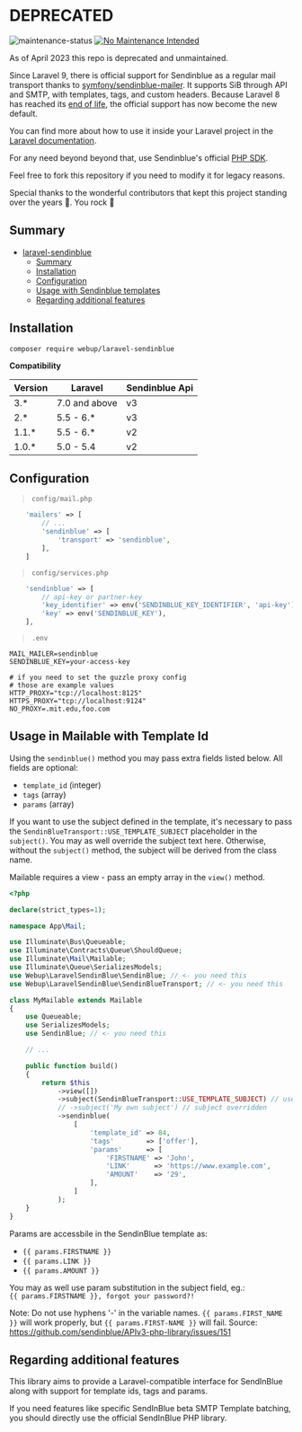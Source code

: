 # DEPRECATED

![maintenance-status](https://img.shields.io/badge/maintenance-deprecated-red.svg)
[![No Maintenance Intended](http://unmaintained.tech/badge.svg)](http://unmaintained.tech/)

As of April 2023 this repo is deprecated and unmaintained.

Since Laravel 9, there is official support for Sendinblue as a regular mail transport thanks to [symfony/sendinblue-mailer](https://github.com/symfony/sendinblue-mailer).
It supports SiB through API and SMTP, with templates, tags, and custom headers.
Because Laravel 8 has reached its [end of life](https://laravel.com/docs/10.x/releases#support-policy), the official support has now become the new default.

You can find more about how to use it inside your Laravel project in the [Laravel documentation](https://laravel.com/docs/9.x/mail#additional-symfony-transports).

For any need beyond beyond that, use Sendinblue's official [PHP SDK](https://github.com/sendinblue/APIv3-php-library).

Feel free to fork this repository if you need to modify it for legacy reasons.

Special thanks to the wonderful contributors that kept this project standing over the years 🙏. You rock 🤘

## Summary
- [laravel-sendinblue](#laravel-sendinblue)
  - [Summary](#summary)
  - [Installation](#installation)
  - [Configuration](#configuration)
  - [Usage with Sendinblue templates](#usage-in-mailable-with-template-id)
  - [Regarding additional features](#regarding-additional-features)

## Installation

```shell
composer require webup/laravel-sendinblue
```

**Compatibility**

| Version       | Laravel       | Sendinblue Api |
| ------------- | ------------- | ------------- |
| 3.*           | 7.0 and above | v3            |
| 2.*           | 5.5 - 6.*     | v3            |
| 1.1.*         | 5.5 - 6.*     | v2            |
| 1.0.*         | 5.0 - 5.4     | v2            |


## Configuration

> `config/mail.php`

```php
    'mailers' => [
        // ...
        'sendinblue' => [
            'transport' => 'sendinblue',
        ],
    ]
```

> `config/services.php`

```php
    'sendinblue' => [
        // api-key or partner-key
        'key_identifier' => env('SENDINBLUE_KEY_IDENTIFIER', 'api-key'),
        'key' => env('SENDINBLUE_KEY'),
    ],
```

> `.env`

```
MAIL_MAILER=sendinblue
SENDINBLUE_KEY=your-access-key

# if you need to set the guzzle proxy config
# those are example values
HTTP_PROXY="tcp://localhost:8125"
HTTPS_PROXY="tcp://localhost:9124"
NO_PROXY=.mit.edu,foo.com
```

## Usage in Mailable with Template Id

Using the `sendinblue()` method you may pass extra fields listed below. All fields are optional:

- `template_id` (integer)
- `tags` (array)
- `params` (array)

If you want to use the subject defined in the template, it's necessary to pass
the `SendinBlueTransport::USE_TEMPLATE_SUBJECT` placeholder in the `subject()`. You may as well override the subject
text here. Otherwise, without the `subject()` method, the subject will be derived from the class name.

Mailable requires a view - pass an empty array in the `view()` method.

```php
<?php

declare(strict_types=1);

namespace App\Mail;

use Illuminate\Bus\Queueable;
use Illuminate\Contracts\Queue\ShouldQueue;
use Illuminate\Mail\Mailable;
use Illuminate\Queue\SerializesModels;
use Webup\LaravelSendinBlue\SendinBlue; // <- you need this
use Webup\LaravelSendinBlue\SendinBlueTransport; // <- you need this

class MyMailable extends Mailable
{
    use Queueable;
    use SerializesModels;
    use SendinBlue; // <- you need this

    // ...

    public function build()
    {
        return $this
            ->view([])
            ->subject(SendinBlueTransport::USE_TEMPLATE_SUBJECT) // use template subject
            // ->subject('My own subject') // subject overridden
            ->sendinblue(
                [
                    'template_id' => 84,
                    'tags'        => ['offer'],
                    'params'      => [
                        'FIRSTNAME' => 'John',
                        'LINK'      => 'https://www.example.com',
                        'AMOUNT'    => '29',
                    ],
                ]
            );
    }
}
```

Params are accessbile in the SendinBlue template as:

- `{{ params.FIRSTNAME }}`
- `{{ params.LINK }}`
- `{{ params.AMOUNT }}`

You may as well use param substitution in the subject field, eg.:  
`{{ params.FIRSTNAME }}, forgot your password?!`

Note: Do not use hyphens '-' in the variable names. `{{ params.FIRST_NAME }}` will work properly, but `{{ params.FIRST-NAME }}` will fail. Source: https://github.com/sendinblue/APIv3-php-library/issues/151

## Regarding additional features

This library aims to provide a Laravel-compatible interface for SendInBlue along with support for template ids, tags and params.

If you need features like specific SendInBlue beta SMTP Template batching, you should directly use the official SendInBlue PHP library.
